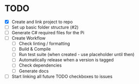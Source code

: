 # TODO

- [x] Create and link project to repo
- [ ] Set up basic folder structure (#2)
- [ ] Generate C# required files for the Pi
- [ ] Create Workflow
  - [ ] Check linting / formatting
  - [ ] Build & Compile
  - [ ] Run test suite (when created - use placeholder until then)
  - [ ] Automatically release when a version is tagged
  - [ ] Check dependencies
  - [ ] Generate docs
- [ ] Start linking all future TODO checkboxes to issues